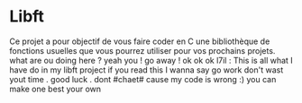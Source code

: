 # Libft
Ce projet a pour objectif de vous faire coder en C une bibliothèque de fonctions usuelles que vous pourrez utiliser pour vos prochains projets.
what are ou doing here ? yeah you ! go away !
ok  ok ok l7il  : This is all what  I have do in my libft project
if you read this I wanna say go work don't wast yout time .
good luck .
dont #chaet# cause my code is wrong :)
you can make one best your own 
